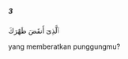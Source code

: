 ##### 3

<span class="ayah">ٱلَّذِىٓ أَنقَضَ ظَهْرَكَ</span>

<span class="ayah_translation">yang memberatkan punggungmu?</span>
